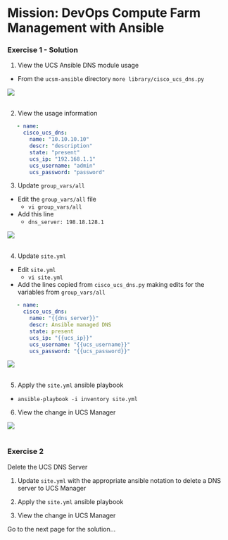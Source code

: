 # Mission: DevOps Compute Farm Management with Ansible

### Exercise 1 - Solution

1. View the UCS Ansible DNS module usage

  - From the `ucsm-ansible` directory
    `more library/cisco_ucs_dns.py`

  ![](/posts/files/dne-dcip-intermediate-programming-cisco-compute-ucs-ansible-mission-v01/assets/images/image-01.jpg)<br/><br/>

  <!--![](assets/images/image-01.jpg)<br/><br/>-->

2. View the usage information

  ```yaml
     - name:
       cisco_ucs_dns:
         name: "10.10.10.10"
         descr: "description"
         state: "present"
         ucs_ip: "192.168.1.1"
         ucs_username: "admin"
         ucs_password: "password"
  ```

3. Update `group_vars/all`

  - Edit the `group_vars/all` file
    - `vi group_vars/all`
  - Add this line
    - `dns_server: 198.18.128.1`

  ![](/posts/files/dne-dcip-intermediate-programming-cisco-compute-ucs-ansible-mission-v01/assets/images/image-02.jpg)<br/><br/>

  <!--![](assets/images/image-02.jpg)<br/><br/>-->

4. Update `site.yml`

  - Edit `site.yml`
    - `vi site.yml`
  - Add the lines copied from `cisco_ucs_dns.py` making edits for the variables from `group_vars/all`

  ```yaml
     - name:
       cisco_ucs_dns:
         name: "{{dns_server}}"
         descr: Ansible managed DNS
         state: present
         ucs_ip: "{{ucs_ip}}"
         ucs_username: "{{ucs_username}}"
         ucs_password: "{{ucs_password}}"
  ```

  ![](/posts/files/dne-dcip-intermediate-programming-cisco-compute-ucs-ansible-mission-v01/assets/images/image-03.jpg)<br/><br/>

  <!--![](assets/images/image-03.jpg)<br/><br/>-->

5. Apply the `site.yml` ansible playbook

  - `ansible-playbook -i inventory site.yml`

6. View the change in UCS Manager

  ![](/posts/files/dne-dcip-intermediate-programming-cisco-compute-ucs-ansible-mission-v01/assets/images/image-04.jpg)<br/><br/>

  <!--![](assets/images/image-04.jpg)<br/><br/>-->

### Exercise 2

Delete the UCS DNS Server

1. Update `site.yml` with the appropriate ansible notation to delete a DNS server to UCS Manager

2. Apply the `site.yml` ansible playbook

3. View the change in UCS Manager

Go to the next page for the solution...
